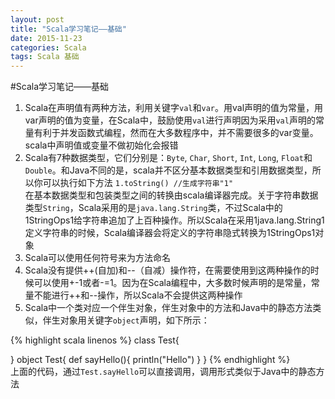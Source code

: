 ```yaml
---
layout: post
title: "Scala学习笔记——基础"
date: 2015-11-23
categories: Scala
tags: Scala 基础
---
```


#Scala学习笔记——基础

1. Scala在声明值有两种方法，利用关键字`val`和`var`。用val声明的值为常量，用var声明的值为变量，在Scala中，鼓励使用`val`进行声明因为采用`val`声明的常量有利于并发函数式编程，然而在大多数程序中，并不需要很多的var变量。scala中声明值或变量不做初始化会报错
2. Scala有7种数据类型，它们分别是：`Byte`, `Char`, `Short`, `Int`, `Long`, `Float`和`Double`。和Java不同的是，scala并不区分基本数据类型和引用数据类型，所以你可以执行如下方法
	`1.toString() //生成字符串"1" `
<br/>在基本数据类型和包装类型之间的转换由scala编译器完成。关于字符串数据类型`String`，Scala采用的是`java.lang.String`类，不过Scala中的1StringOps1给字符串追加了上百种操作。所以Scala在采用1java.lang.String1定义字符串的时候，Scala编译器会将定义的字符串隐式转换为1StringOps1对象
3. Scala可以使用任何符号来为方法命名
4. Scala没有提供++(自加)和--（自减）操作符，在需要使用到这两种操作的时候可以使用+-1或者-=1。因为在Scala编程中，大多数时候声明的是常量，常量不能进行++和--操作，所以Scala不会提供这两种操作
5. Scala中一个类对应一个伴生对象，伴生对象中的方法和Java中的静态方法类似，伴生对象用关键字`object`声明，如下所示：

{% highlight scala linenos %}
class Test{
	
}
object Test{
	def sayHello(){
		println("Hello")
	}
}
{% endhighlight %}
<br/>上面的代码，通过`Test.sayHello`可以直接调用，调用形式类似于Java中的静态方法
